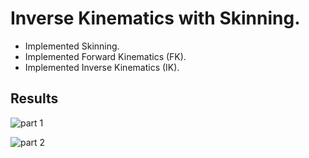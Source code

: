 	  
# Inverse Kinematics with Skinning.

* Implemented Skinning.
* Implemented Forward Kinematics (FK).
* Implemented Inverse Kinematics (IK).

## Results


![part 1](/result/pt1.gif)


![part 2](/result/pt2.gif)
